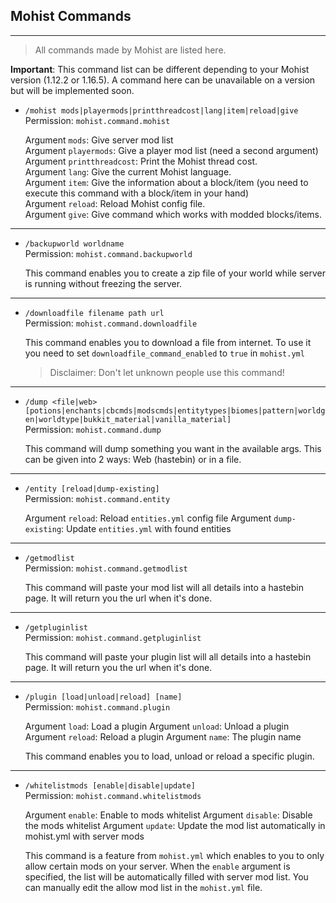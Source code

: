 ## Mohist Commands
---

> All commands made by Mohist are listed here.    

**Important**: This command list can be different depending to your Mohist version (1.12.2 or 1.16.5). A command here can be unavailable on a version but will be implemented soon.

* `/mohist mods|playermods|printthreadcost|lang|item|reload|give`   
    Permission: `mohist.command.mohist`

    Argument `mods`: Give server mod list   
    Argument `playermods`: Give a player mod list (need a second argument)  
    Argument `printthreadcost`: Print the Mohist thread cost.  
    Argument `lang`: Give the current Mohist language.  
    Argument `item`: Give the information about a block/item (you need to execute this command with a block/item in your hand)  
    Argument `reload`: Reload Mohist config file.  
    Argument `give`: Give command which works with modded blocks/items.

---

* `/backupworld worldname`    
    Permission: `mohist.command.backupworld`

    This command enables you to create a zip file of your world while server is running without freezing the server.

---

* `/downloadfile filename path url`   
    Permission: `mohist.command.downloadfile`

    This command enables you to download a file from internet. To use it you need to set `downloadfile_command_enabled` to `true` in `mohist.yml`
    > Disclaimer: Don't let unknown people use this command!

---

* `/dump <file|web> [potions|enchants|cbcmds|modscmds|entitytypes|biomes|pattern|worldgen|worldtype|bukkit_material|vanilla_material]`   
    Permission: `mohist.command.dump`

    This command will dump something you want in the available args. This can be given into 2 ways: Web (hastebin) or in a file.

---

* `/entity [reload|dump-existing]`    
    Permission: `mohist.command.entity`

    Argument `reload`: Reload `entities.yml` config file
    Argument `dump-existing`: Update `entities.yml` with found entities

---

* `/getmodlist`    
    Permission: `mohist.command.getmodlist`    

    This command will paste your mod list will all details into a hastebin page. It will return you the url when it's done.

---

* `/getpluginlist`    
    Permission: `mohist.command.getpluginlist`    

    This command will paste your plugin list will all details into a hastebin page. It will return you the url when it's done.

---

* `/plugin [load|unload|reload] [name]`    
    Permission: `mohist.command.plugin`

    Argument `load`: Load a plugin
    Argument `unload`: Unload a plugin
    Argument `reload`: Reload a plugin
    Argument `name`: The plugin name

    This command enables you to load, unload or reload a specific plugin.

---

* `/whitelistmods [enable|disable|update]`    
    Permission: `mohist.command.whitelistmods`

    Argument `enable`: Enable to mods whitelist
    Argument `disable`: Disable the mods whitelist
    Argument `update`: Update the mod list automatically in mohist.yml with server mods

    This command is a feature from `mohist.yml` which enables to you to only allow certain mods on your server. When the `enable` argument is specified, the list will be automatically filled with server mod list. You can manually edit the allow mod list in the `mohist.yml` file.